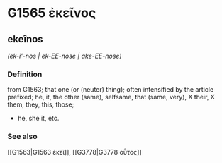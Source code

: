 # G1565 ἐκεῖνος

## ekeînos

_(ek-i'-nos | ek-EE-nose | ake-EE-nose)_

### Definition

from G1563; that one (or (neuter) thing); often intensified by the article prefixed; he, it, the other (same), selfsame, that (same, very), X their, X them, they, this, those; 

- he, she it, etc.

### See also

[[G1563|G1563 ἐκεῖ]], [[G3778|G3778 οὗτος]]
